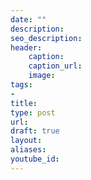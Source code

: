 ```yaml
---
date: ""
description:
seo_description:
header:
    caption:
    caption_url:
    image:
tags:
-
title:
type: post
url:
draft: true
layout:
aliases:
youtube_id:
---
```

